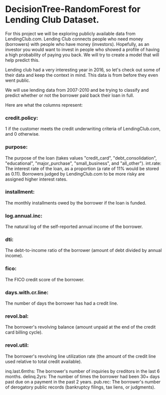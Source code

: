 # DecisionTree-RandomForest for Lending Club Dataset.

For this project we will be exploring publicly available data from LendingClub.com. Lending Club connects people who need money (borrowers) with people who have money (investors). Hopefully, as an investor you would want to invest in people who showed a profile of having a high probability of paying you back. We will try to create a model that will help predict this.

Lending club had a very interesting year in 2016, so let's check out some of their data and keep the context in mind. This data is from before they even went public.

We will use lending data from 2007-2010 and be trying to classify and predict whether or not the borrower paid back their loan in full. 

Here are what the columns represent:

### credit.policy: 
1 if the customer meets the credit underwriting criteria of LendingClub.com, and 0 otherwise.

### purpose: 
The purpose of the loan (takes values "credit_card", "debt_consolidation", "educational", "major_purchase", "small_business", and "all_other").
int.rate: The interest rate of the loan, as a proportion (a rate of 11% would be stored as 0.11). Borrowers judged by LendingClub.com to be more risky are assigned higher interest rates.

### installment: 
The monthly installments owed by the borrower if the loan is funded.

### log.annual.inc: 
The natural log of the self-reported annual income of the borrower.

### dti: 
The debt-to-income ratio of the borrower (amount of debt divided by annual income).

### fico: 
The FICO credit score of the borrower.

### days.with.cr.line: 
The number of days the borrower has had a credit line.

### revol.bal: 
The borrower's revolving balance (amount unpaid at the end of the credit card billing cycle).

### revol.util: 
The borrower's revolving line utilization rate (the amount of the credit line used relative to total credit available).

inq.last.6mths: The borrower's number of inquiries by creditors in the last 6 months.
delinq.2yrs: The number of times the borrower had been 30+ days past due on a payment in the past 2 years.
pub.rec: The borrower's number of derogatory public records (bankruptcy filings, tax liens, or judgments).
